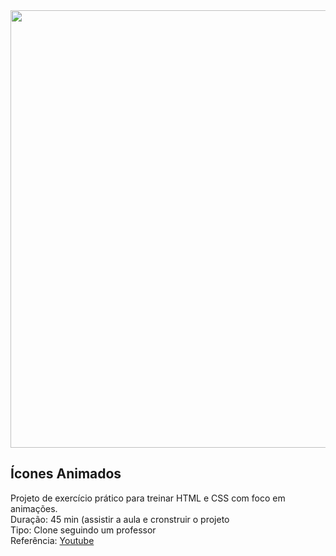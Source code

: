 <div align="center">
<img src="###" width="700px height="auto" />
</div>

<div>
<h2> Ícones Animados </h2>
<p> 
Projeto de exercício prático para treinar HTML e CSS com foco em animações.  <br>
Duração: 45 min (assistir a aula e cronstruir o projeto <br>
Tipo: Clone seguindo um professor <br>
Referência: <a href="#"> Youtube </a>
</p>
</div>
